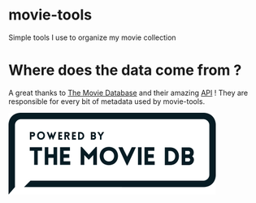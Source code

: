 # movie-tools

Simple tools I use to organize my movie collection

# Where does the data come from ?

A great thanks to [The Movie Database](https://www.themoviedb.org/) and their amazing [API](https://developers.themoviedb.org/4/getting-started) ! They are responsible for every bit of metadata used by movie-tools.

![The Movie Database Logo](tmdb.png)
